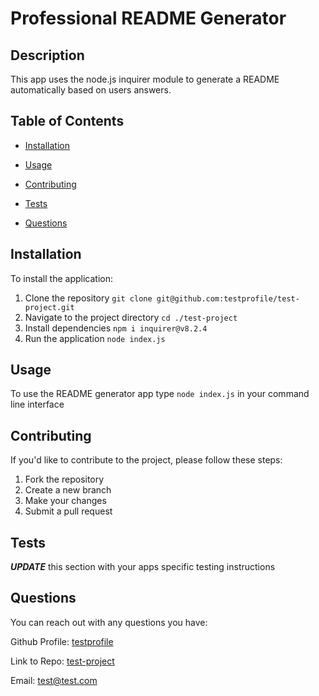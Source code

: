 
  
# Professional README Generator
 
## Description

This app uses the node.js inquirer module to generate a README automatically based on users answers.

## Table of Contents

- [Installation](#installation)

- [Usage](#usage)



- [Contributing](#contributing)

- [Tests](#tests)

- [Questions](#questions)

## Installation

To install the application:

1. Clone the repository `git clone git@github.com:testprofile/test-project.git`
2. Navigate to the project directory `cd ./test-project`
3. Install dependencies `npm i inquirer@v8.2.4`
4. Run the application `node index.js`

## Usage

To use the README generator app type `node index.js` in your command line interface





## Contributing

If you'd like to contribute to the project, please follow these steps:

1. Fork the repository
2. Create a new branch
3. Make your changes
4. Submit a pull request

## Tests

***UPDATE*** this section with your apps specific testing instructions

## Questions

You can reach out with any questions you have:

Github Profile: [testprofile](https://github.com/testprofile)

Link to Repo: [test-project](https://github.com/testprofile/test-project)

Email: [test@test.com](emailto:test@test.com)

